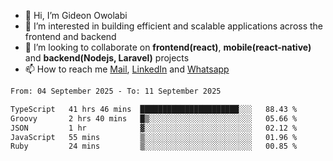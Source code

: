 - 👋 Hi, I’m Gideon Owolabi
- 👀 I’m interested in building efficient and scalable applications across the frontend and backend
- 💞️ I’m looking to collaborate on <b>frontend(react)</b>, <b>mobile(react-native)</b> and <b>backend(Nodejs, Laravel)</b> projects
- 📫 How to reach me <a href="mailto:gideoniyin2021@gmail.com">Mail</a>, <a href="https://www.linkedin.com/in/gideon-owolabi-9b667a232/">LinkedIn</a> and <a href="https://wa.me/2348055377085">Whatsapp</a>

<!---
gude1/gude1 is a ✨ special ✨ repository because its `README.md` (this file) appears on your GitHub profile.
You can click the Preview link to take a look at your changes.
--->

<!--START_SECTION:waka-->

```txt
From: 04 September 2025 - To: 11 September 2025

TypeScript   41 hrs 46 mins  ██████████████████████░░░   88.43 %
Groovy       2 hrs 40 mins   █▒░░░░░░░░░░░░░░░░░░░░░░░   05.66 %
JSON         1 hr            ▓░░░░░░░░░░░░░░░░░░░░░░░░   02.12 %
JavaScript   55 mins         ▒░░░░░░░░░░░░░░░░░░░░░░░░   01.96 %
Ruby         24 mins         ▒░░░░░░░░░░░░░░░░░░░░░░░░   00.85 %
```

<!--END_SECTION:waka-->
